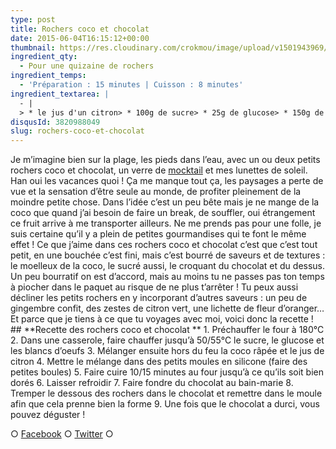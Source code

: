 ```yaml
---
type: post
title: Rochers coco et chocolat
date: 2015-06-04T16:15:12+00:00
thumbnail: https://res.cloudinary.com/crokmou/image/upload/v1501943969/rochers-coco-recette-crokmou-blog-culinaire.jpg
ingredient_qty: 
  - Pour une quizaine de rochers
ingredient_temps: 
  - 'Préparation : 15 minutes | Cuisson : 8 minutes'
ingredient_textarea: |
  - |
  > * le jus d'un citron> * 100g de sucre> * 25g de glucose> * 150g de coco râpée> * 75g de blancs d'oeufs> * chocolat noir
disqusId: 3820988049
slug: rochers-coco-et-chocolat
---
```


Je m’imagine bien sur la plage, les pieds dans l’eau, avec un ou deux petits rochers coco et chocolat, un verre de [mocktail](http://www.crokmou.com/mocktail-cocktail-sans-alcool/) et mes lunettes de soleil. Han oui les vacances quoi ! Ça me manque tout ça, les paysages a perte de vue et la sensation d’être seule au monde, de profiter pleinement de la moindre petite chose. Dans l’idée c’est un peu bête mais je ne mange de la coco que quand j’ai besoin de faire un break, de souffler, oui étrangement ce fruit arrive à me transporter ailleurs. Ne me prends pas pour une folle, je suis certaine qu’il y a plein de petites gourmandises qui te font le même effet ! Ce que j’aime dans ces rochers coco et chocolat c’est que c’est tout petit, en une bouchée c’est fini, mais c’est bourré de saveurs et de textures : le moelleux de la coco, le sucré aussi, le croquant du chocolat et du dessus. Un peu bourratif on est d’accord, mais au moins tu ne passes pas ton temps à piocher dans le paquet au risque de ne plus t’arrêter ! Tu peux aussi décliner les petits rochers en y incorporant d’autres saveurs : un peu de gingembre confit, des zestes de citron vert, une lichette de fleur d’oranger… Et parce que je tiens à ce que tu voyages avec moi, voici donc la recette !   ## **Recette des rochers coco et chocolat ** 1\. Préchauffer le four à 180°C 2\. Dans une casserole, faire chauffer jusqu’à 50/55°C le sucre, le glucose et les blancs d’oeufs 3\. Mélanger ensuite hors du feu la coco râpée et le jus de citron 4\. Mettre le mélange dans des petits moules en silicone (faire des petites boules) 5\. Faire cuire 10/15 minutes au four jusqu’à ce qu’ils soit bien dorés 6\. Laisser refroidir 7\. Faire fondre du chocolat au bain-marie 8\. Tremper le dessous des rochers dans le chocolat et remettre dans le moule afin que cela prenne bien la forme 9\. Une fois que le chocolat a durci, vous pouvez déguster !  

○ [Facebook](https://www.facebook.com/crokmou.blog) ○ [Twitter](https://twitter.com/Crokmou) ○